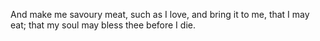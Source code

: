 And make me savoury meat, such as I love, and bring it to me, that I may eat; that my soul may bless thee before I die.
